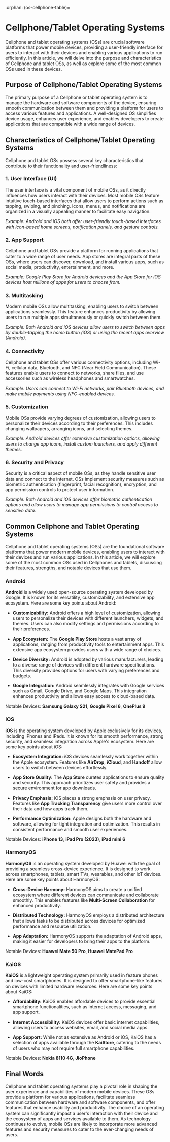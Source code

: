 :orphan:
(os-cellphone-table)=

# Cellphone/Tablet Operating Systems

Cellphone and tablet operating systems (OSs) are crucial software platforms that power mobile devices, providing a user-friendly interface for users to interact with their devices and enabling various applications to run efficiently. In this article, we will delve into the purpose and characteristics of Cellphone and tablet OSs, as well as explore some of the most common OSs used in these devices.

## Purpose of Cellphone/Tablet Operating Systems

The primary purpose of a Cellphone or tablet operating system is to manage the hardware and software components of the device, ensuring smooth communication between them and providing a platform for users to access various features and applications. A well-designed OS simplifies device usage, enhances user experience, and enables developers to create applications that are compatible with a wide range of devices.

## Characteristics of Cellphone/Tablet Operating Systems

Cellphone and tablet OSs possess several key characteristics that contribute to their functionality and user-friendliness:

### 1. User Interface (UI)

The user interface is a vital component of mobile OSs, as it directly influences how users interact with their devices. Most mobile OSs feature intuitive touch-based interfaces that allow users to perform actions such as tapping, swiping, and pinching. Icons, menus, and notifications are organized in a visually appealing manner to facilitate easy navigation.

*Example: Android and iOS both offer user-friendly touch-based interfaces with icon-based home screens, notification panels, and gesture controls.*

### 2. App Support

Cellphone and tablet OSs provide a platform for running applications that cater to a wide range of user needs. App stores are integral parts of these OSs, where users can discover, download, and install various apps, such as social media, productivity, entertainment, and more.

*Example: Google Play Store for Android devices and the App Store for iOS devices host millions of apps for users to choose from.*

### 3. Multitasking

Modern mobile OSs allow multitasking, enabling users to switch between applications seamlessly. This feature enhances productivity by allowing users to run multiple apps simultaneously or quickly switch between them.

*Example: Both Android and iOS devices allow users to switch between apps by double-tapping the home button (iOS) or using the recent apps overview (Android).*

### 4. Connectivity

Cellphone and tablet OSs offer various connectivity options, including Wi-Fi, cellular data, Bluetooth, and NFC (Near Field Communication). These features enable users to connect to networks, share files, and use accessories such as wireless headphones and smartwatches.

*Example: Users can connect to Wi-Fi networks, pair Bluetooth devices, and make mobile payments using NFC-enabled devices.*

### 5. Customization

Mobile OSs provide varying degrees of customization, allowing users to personalize their devices according to their preferences. This includes changing wallpapers, arranging icons, and selecting themes.

*Example: Android devices offer extensive customization options, allowing users to change app icons, install custom launchers, and apply different themes.*

### 6. Security and Privacy

Security is a critical aspect of mobile OSs, as they handle sensitive user data and connect to the internet. OSs implement security measures such as biometric authentication (fingerprint, facial recognition), encryption, and app permission controls to protect user information.

*Example: Both Android and iOS devices offer biometric authentication options and allow users to manage app permissions to control access to sensitive data.*

## Common Cellphone and Tablet Operating Systems

Cellphone and tablet operating systems (OSs) are the foundational software platforms that power modern mobile devices, enabling users to interact with their devices and run various applications. In this article, we will explore some of the most common OSs used in Cellphones and tablets, discussing their features, strengths, and notable devices that use them.

### Android

**Android** is a widely used open-source operating system developed by Google. It is known for its versatility, customizability, and extensive app ecosystem. Here are some key points about Android:

- **Customizability:** Android offers a high level of customization, allowing users to personalize their devices with different launchers, widgets, and themes. Users can also modify settings and permissions according to their preferences.

- **App Ecosystem:** The **Google Play Store** hosts a vast array of applications, ranging from productivity tools to entertainment apps. This extensive app ecosystem provides users with a wide range of choices.

- **Device Diversity:** Android is adopted by various manufacturers, leading to a diverse range of devices with different hardware specifications. This diversity provides options for users with varying preferences and budgets.

- **Google Integration:** Android seamlessly integrates with Google services such as Gmail, Google Drive, and Google Maps. This integration enhances productivity and allows easy access to cloud-based data.

Notable Devices: **Samsung Galaxy S21**, **Google Pixel 6**, **OnePlus 9**

### iOS

**iOS** is the operating system developed by Apple exclusively for its devices, including iPhones and iPads. It is known for its smooth performance, strong security, and seamless integration across Apple's ecosystem. Here are some key points about iOS:

- **Ecosystem Integration:** iOS devices seamlessly work together within the Apple ecosystem. Features like **AirDrop**, **iCloud**, and **Handoff** allow users to switch between devices effortlessly.

- **App Store Quality:** The **App Store** curates applications to ensure quality and security. This approach prioritizes user safety and provides a secure environment for app downloads.

- **Privacy Emphasis:** iOS places a strong emphasis on user privacy. Features like **App Tracking Transparency** give users more control over their data and how apps track them.

- **Performance Optimization:** Apple designs both the hardware and software, allowing for tight integration and optimization. This results in consistent performance and smooth user experiences.

Notable Devices: **iPhone 13**, **iPad Pro (2023)**, **iPad mini 6**

### HarmonyOS

**HarmonyOS** is an operating system developed by Huawei with the goal of providing a seamless cross-device experience. It is designed to work across smartphones, tablets, smart TVs, wearables, and other IoT devices. Here are some key points about HarmonyOS:

- **Cross-Device Harmony:** HarmonyOS aims to create a unified ecosystem where different devices can communicate and collaborate smoothly. This enables features like **Multi-Screen Collaboration** for enhanced productivity.

- **Distributed Technology:** HarmonyOS employs a distributed architecture that allows tasks to be distributed across devices for optimized performance and resource utilization.

- **App Adaptation:** HarmonyOS supports the adaptation of Android apps, making it easier for developers to bring their apps to the platform.

Notable Devices: **Huawei Mate 50 Pro**, **Huawei MatePad Pro**

### KaiOS

**KaiOS** is a lightweight operating system primarily used in feature phones and low-cost smartphones. It is designed to offer smartphone-like features on devices with limited hardware resources. Here are some key points about KaiOS:

- **Affordability:** KaiOS enables affordable devices to provide essential smartphone functionalities, such as internet access, messaging, and app support.

- **Internet Accessibility:** KaiOS devices offer basic internet capabilities, allowing users to access websites, email, and social media apps.

- **App Support:** While not as extensive as Android or iOS, KaiOS has a selection of apps available through the **KaiStore**, catering to the needs of users who may not require full smartphone capabilities.

Notable Devices: **Nokia 8110 4G**, **JioPhone**

## Final Words

Cellphone and tablet operating systems play a pivotal role in shaping the user experience and capabilities of modern mobile devices. These OSs provide a platform for various applications, facilitate seamless communication between hardware and software components, and offer features that enhance usability and productivity. The choice of an operating system can significantly impact a user's interaction with their device and the ecosystem of apps and services available to them. As technology continues to evolve, mobile OSs are likely to incorporate more advanced features and security measures to cater to the ever-changing needs of users.
